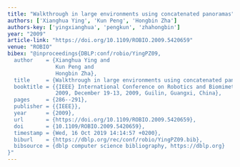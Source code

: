 ```yaml
---
title: "Walkthrough in large environments using concatenated panoramas"
authors: ['Xianghua Ying', 'Kun Peng', 'Hongbin Zha']
authors-key: ['yingxianghua', 'pengkun', 'zhahongbin']
year: "2009"
article-link: "https://doi.org/10.1109/ROBIO.2009.5420659"
venue: "ROBIO"
bibex: "@inproceedings{DBLP:conf/robio/YingPZ09,
  author    = {Xianghua Ying and
               Kun Peng and
               Hongbin Zha},
  title     = {Walkthrough in large environments using concatenated panoramas},
  booktitle = {{IEEE} International Conference on Robotics and Biomimetics, {ROBIO}
               2009, December 19-13, 2009, Guilin, Guangxi, China},
  pages     = {286--291},
  publisher = {{IEEE}},
  year      = {2009},
  url       = {https://doi.org/10.1109/ROBIO.2009.5420659},
  doi       = {10.1109/ROBIO.2009.5420659},
  timestamp = {Wed, 16 Oct 2019 14:14:57 +0200},
  biburl    = {https://dblp.org/rec/conf/robio/YingPZ09.bib},
  bibsource = {dblp computer science bibliography, https://dblp.org}
}"
---
```

